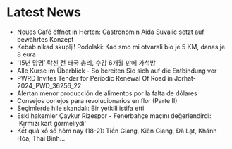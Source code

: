 # Latest News
-  Neues Café öffnet in Herten: Gastronomin Aida Suvalic setzt auf bewährtes Konzept
-  Kebab nikad skuplji! Podolski: Kad smo mi otvarali bio je 5 KM, danas je 8 eura
-  ‘15년 망명’ 탁신 전 태국 총리, 수감 6개월 만에 가석방
-  Alle Kurse im Überblick - So bereiten Sie sich auf die Entbindung vor
-  PWRD Invites Tender for Periodic Renewal Of Road in Jorhat- 2024_PWD_36256_22
-  Alertan menor producción de alimentos por la falta de dólares
-  Consejos conejos para revolucionarios en flor (Parte II)
-  Seçimlerde hile skandalı: Bir yetkili istifa etti
-  Eski hakemler Çaykur Rizespor - Fenerbahçe maçını değerlendirdi: 'Kırmızı kart görmeliydi'
-  Kết quả xổ số hôm nay (18-2): Tiền Giang, Kiên Giang, Đà Lạt, Khánh Hòa, Thái Bình...
